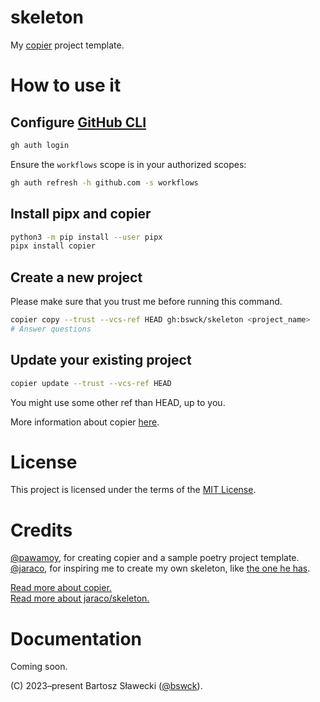 # skeleton
My [copier](https://github.com/copier-org/copier) project template.

# How to use it

## Configure [GitHub CLI](https://cli.github.com/)
```bash
gh auth login
```
Ensure the `workflows` scope is in your authorized scopes:
```bash
gh auth refresh -h github.com -s workflows
```

## Install pipx and copier
```bash
python3 -m pip install --user pipx
pipx install copier
```

## Create a new project
Please make sure that you trust me before running this command.
```bash
copier copy --trust --vcs-ref HEAD gh:bswck/skeleton <project_name>
# Answer questions
```

## Update your existing project
```bash
copier update --trust --vcs-ref HEAD
```
You might use some other ref than HEAD, up to you.

More information about copier [here](https://copier.readthedocs.io/en/stable/).

# License
This project is licensed under the terms of the [MIT License](/LICENSE).

# Credits
[@pawamoy](https://github.com/pawamoy), for creating copier and a sample poetry project template.<br/>
[@jaraco](https://github.com/jaraco), for inspiring me to create my own skeleton, like [the one he has](https://github.com/jaraco/skeleton).

[Read more about copier.](https://copier.readthedocs.io/en/stable/)<br/>
[Read more about jaraco/skeleton.](https://blog.jaraco.com/skeleton)

# Documentation
Coming soon.


(C) 2023–present Bartosz Sławecki ([@bswck](https://github.com/bswck)).
